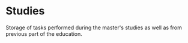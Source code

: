 # Studies
Storage of tasks performed during the master's studies as well as from previous part of the education.
